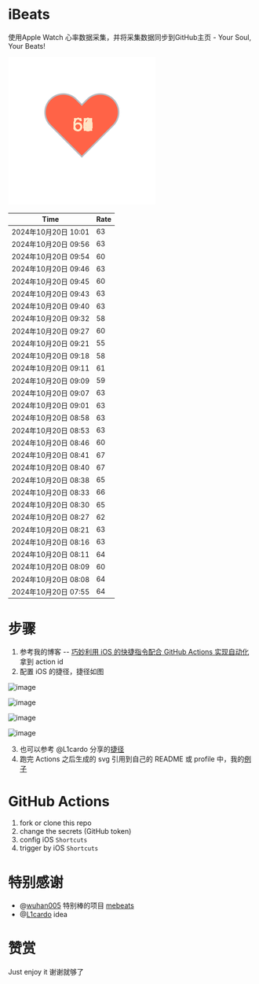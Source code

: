 # iBeats
使用Apple Watch 心率数据采集，并将采集数据同步到GitHub主页 - Your Soul, Your Beats!

![](./files/heart.svg)

<!--START_SECTION:my_heart_rate-->
| Time | Rate | 
 | ---- | ---- | 
| 2024年10月20日 10:01 | 63 |
| 2024年10月20日 09:56 | 63 |
| 2024年10月20日 09:54 | 60 |
| 2024年10月20日 09:46 | 63 |
| 2024年10月20日 09:45 | 60 |
| 2024年10月20日 09:43 | 63 |
| 2024年10月20日 09:40 | 63 |
| 2024年10月20日 09:32 | 58 |
| 2024年10月20日 09:27 | 60 |
| 2024年10月20日 09:21 | 55 |
| 2024年10月20日 09:18 | 58 |
| 2024年10月20日 09:11 | 61 |
| 2024年10月20日 09:09 | 59 |
| 2024年10月20日 09:07 | 63 |
| 2024年10月20日 09:01 | 63 |
| 2024年10月20日 08:58 | 63 |
| 2024年10月20日 08:53 | 63 |
| 2024年10月20日 08:46 | 60 |
| 2024年10月20日 08:41 | 67 |
| 2024年10月20日 08:40 | 67 |
| 2024年10月20日 08:38 | 65 |
| 2024年10月20日 08:33 | 66 |
| 2024年10月20日 08:30 | 65 |
| 2024年10月20日 08:27 | 62 |
| 2024年10月20日 08:21 | 63 |
| 2024年10月20日 08:16 | 63 |
| 2024年10月20日 08:11 | 64 |
| 2024年10月20日 08:09 | 60 |
| 2024年10月20日 08:08 | 64 |
| 2024年10月20日 07:55 | 64 |

<!--END_SECTION:my_heart_rate-->

# 步骤
1. 参考我的博客 -- [巧妙利用 iOS 的快捷指令配合 GitHub Actions 实现自动化](https://github.com/yihong0618/gitblog/issues/198) 拿到 action id
2. 配置 iOS 的捷径，捷径如图

![image](https://user-images.githubusercontent.com/15976103/122154218-0db0b480-ce97-11eb-93bb-5aec07c558dc.png)

![image](https://user-images.githubusercontent.com/15976103/122154236-186b4980-ce97-11eb-8e4b-70551a0391ae.png)

![image](https://user-images.githubusercontent.com/15976103/122154268-2d47dd00-ce97-11eb-902e-3acf292265a9.png)

![image](https://user-images.githubusercontent.com/15976103/122174055-fa144680-ceb4-11eb-9be2-3eb83cd516f7.png)

3. 也可以参考 @L1cardo 分享的[捷径](https://www.icloud.com/shortcuts/6ab6047b459c41ad822ad6b94b1c03d4)
4. 跑完 Actions 之后生成的 svg 引用到自己的 README 或 profile 中，我的[例子](https://github.com/yihong0618) 

# GitHub Actions

1. fork or clone this repo
2. change the secrets (GitHub token)
3. config iOS `Shortcuts` 
4. trigger by iOS `Shortcuts`

# 特别感谢
- @[wuhan005](https://github.com/wuhan005) 特别棒的项目 [mebeats](https://github.com/wuhan005/mebeats)
- @[L1cardo](https://github.com/L1cardo) idea

# 赞赏
Just enjoy it
谢谢就够了
